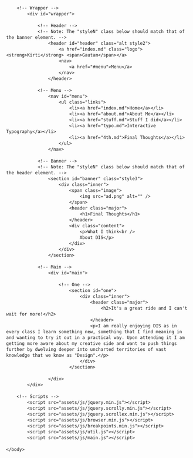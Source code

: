 <!DOCTYPE HTML>
<!--
	Forty by HTML5 UP
	html5up.net | @ajlkn
	Free for personal and commercial use under the CCA 3.0 license (html5up.net/license)
-->
<html>
	<head>
		<title>Kirti Gautam | Final Thoughts</title>
		<meta charset="utf-8" />
		<meta name="viewport" content="width=device-width, initial-scale=1, user-scalable=no" />
		<link rel="stylesheet" href="main.css" />
		<noscript><link rel="stylesheet" href="noscript.css" /></noscript>
	</head>
	<body class="is-preload">

		<!-- Wrapper -->
			<div id="wrapper">

				<!-- Header -->
				<!-- Note: The "styleN" class below should match that of the banner element. -->
					<header id="header" class="alt style2">
						<a href="index.md" class="logo"><strong>Kirti</strong> <span>Gautam</span></a>
						<nav>
							<a href="#menu">Menu</a>
						</nav>
					</header>

				<!-- Menu -->
					<nav id="menu">
						<ul class="links">
							<li><a href="index.md">Home</a></li>
							<li><a href="about.md">About Me</a></li>
							<li><a href="stuff.md">Stuff I did</a></li>
							<li><a href="typo.md">Interactive Typography</a></li>
							<li><a href="4th.md">Final Thoughts</a></li>
						</ul>
					</nav>

				<!-- Banner -->
				<!-- Note: The "styleN" class below should match that of the header element. -->
					<section id="banner" class="style3">
						<div class="inner">
							<span class="image">
								<img src="ad.png" alt="" />
							</span>
							<header class="major">
								<h1>Final Thoughts</h1>
							</header>
							<div class="content">
								<p>What I think<br />
								About DIS</p>
							</div>
						</div>
					</section>

				<!-- Main -->
					<div id="main">

						<!-- One -->
							<section id="one">
								<div class="inner">
									<header class="major">
										<h2>It's a great ride and I can't wait for more!</h2>
									</header>
									<p>I am really enjoying DIS as in every class I learn something new, something that I find meaning in and wanting to try it out in a practical way. Upon attending it I am getting more aware about my creative side and want to push things further by dwelving deeper into uncharted territories of vast knowledge that we know as "Design".</p>
								</div>
							</section>

					</div>
			</div>

		<!-- Scripts -->
			<script src="assets/js/jquery.min.js"></script>
			<script src="assets/js/jquery.scrolly.min.js"></script>
			<script src="assets/js/jquery.scrollex.min.js"></script>
			<script src="assets/js/browser.min.js"></script>
			<script src="assets/js/breakpoints.min.js"></script>
			<script src="assets/js/util.js"></script>
			<script src="assets/js/main.js"></script>

	</body>
</html>
